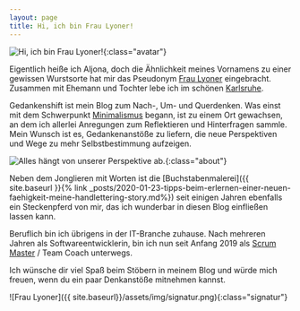 ```yaml
---
layout: page
title: Hi, ich bin Frau Lyoner!
---
```


![Hi, ich bin Frau Lyoner!]({{site.baseurl}}/assets/img/fraulyoner.jpg){:class="avatar"}

Eigentlich heiße ich Aljona, doch die Ähnlichkeit meines Vornamens zu einer
gewissen Wurstsorte hat mir das Pseudonym [Frau Lyoner](https://www.fraulyoner.de) eingebracht. Zusammen mit Ehemann und Tochter lebe ich im schönen
[Karlsruhe](https://goo.gl/maps/F6tkxwQSBakWrCcc6).

Gedankenshift ist mein Blog zum Nach-, Um- und Querdenken. Was einst mit dem
Schwerpunkt [Minimalismus]({{site.baseurl}}/tags/Minimalismus) begann, ist zu
einem Ort gewachsen, an dem ich allerlei Anregungen zum Reflektieren und
Hinterfragen sammle. Mein Wunsch ist es, Gedankenanstöße zu liefern, die neue
Perspektiven und Wege zu mehr Selbstbestimmung aufzeigen.

![Alles hängt von unserer Perspektive ab.]({{site.baseurl}}/assets/img/categories/Entscheidungen.jpg){:class="about"}

Neben dem Jonglieren mit Worten ist die [Buchstabenmalerei]({{ site.baseurl }}{% link _posts/2020-01-23-tipps-beim-erlernen-einer-neuen-faehigkeit-meine-handlettering-story.md%})
seit einigen Jahren ebenfalls ein Steckenpferd von mir, das ich wunderbar in
diesen Blog einfließen lassen kann.

Beruflich bin ich übrigens in der IT-Branche zuhause. Nach mehreren Jahren als
Softwareentwicklerin, bin ich nun seit Anfang 2019 als [Scrum Master](https://t3n.de/news/scrum-master-aufgaben-ausbildung-gehalt-800972/) / Team Coach unterwegs.

Ich wünsche dir viel Spaß beim Stöbern in meinem Blog und würde mich freuen,
wenn du ein paar Denkanstöße mitnehmen kannst.

![Frau Lyoner]({{ site.baseurl}}/assets/img/signatur.png){:class="signatur"}
